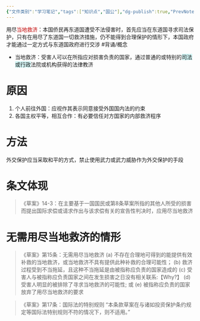 ```yaml
---
{"文件类别":"学习笔记","tags":["知识点","国公"],"dg-publish":true,"PrevNote":null,"words":{"2024-10-22":18},"aliases":["用尽当地救济原则","用尽国内救济原则"],"permalink":"/学习笔记studyup/国际公法/用尽当地救济/","dgPassFrontmatter":true,"created":"2024-10-22T11:16:17.284+08:00","updated":"2024-11-07T18:39:39.134+08:00"}
---
```


用尽<font color="#c00000">当地救济</font>：本国侨民再东道国遭受不法侵害时，首先应当在东道国寻求司法保护，只有在用尽了东道国一切救济措施，仍不能得到合理保护的情形下，本国政府才能通过一定方式与东道国政府进行交涉 #背诵/概念 
- 当地救济：受害人可以在所指应对损害负责的国家，通过普通的或特别的<span style="background:rgba(173, 239, 239, 0.55)">司法或行政</span>法院或机构获得的法律教济
# 原因
1. 个人前往外国：应视作其表示同意接受外国国内法的约束
2. 各国主权平等，相互合作：有必要信任对方国家的内部救济程序
# 方法
外交保护应当采取和平的方式，禁止使用武力或武力威胁作为外交保护的手段
# 条文体现
>《草案》14-3：在主要基于一国国民或第8条草案所指的其他人所受的损害而提出国际求偿或请求作出与该求偿有关的宣告性判决时，应用尽当地救济
# 无需用尽当地救济的情形
>《草案》第15条：无需用尽当地救济
(a) 不存在合理地可得到的能提供有效补救的当地救济，或当地救济不具有提供此种补救的合理可能性；
(b) 救济过程受到不当拖延，且这种不当拖延是由被指称应负责的国家造成的
(c) 受害人与被指称应负责国家之间在发生损害之日没有相关联系:【Why?】
(d) 受害人明显的被排除了寻求当地救济的可能性; 或
(e) 被指称应负责的国家放弃了用尽当地救济的要求

>《草案》第17条：国际法的特别规则
“本条款草案在与诸如投资保护条约规定等国际法特别规则不符的情况下，则不适用。”